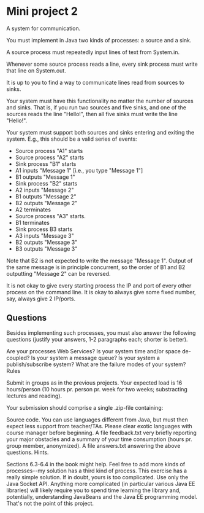 # Mini project 2
A system for communication. 

You must implement in Java two kinds of processes: a source and a sink.

A source process must repeatedly input lines of text from System.in.

Whenever some source process reads a line, every sink process must write that line on System.out.

It is up to you to find a way to communicate lines read from sources to sinks. 

Your system must have this functionality no matter the number of sources and sinks. That is, if you run two sources and five sinks, and one of the sources reads the line "Hello!", then all five sinks must write the line "Hello!". 

Your system must support both sources and sinks entering and exiting the system. E.g., this should be a valid series of events:

- Source process "A1" starts
- Source process "A2" starts
- Sink process "B1" starts
- A1 inputs "Message 1" [i.e., you type "Message 1"]
- B1 outputs "Message 1"
- Sink process "B2" starts
- A2 inputs "Message 2"
- B1 outputs "Message 2"
- B2 outputs "Message 2"
- A2 terminates
- Source process "A3" starts. 
- B1 terminates
- Sink process B3 starts
- A3 inputs "Message 3"
- B2 outputs "Message 3"
- B3 outputs "Message 3"

Note that B2 is not expected to write the message "Message 1". Output of the same message is in principle concurrent, so the order of B1 and B2 outputting "Message 2" can be reversed.

It is not okay to give every starting process the IP and port of every other process on the command line. It is okay to always give some fixed number, say, always give 2 IP/ports.

## Questions

Besides implementing such processes, you must also answer the following questions (justify your answers, 1-2 paragraphs each; shorter is better). 

Are your processes Web Services?
Is your system time and/or space de-coupled?
Is your system a message queue?
Is your system a publish/subscribe system?
What are the failure modes of your system?
Rules

Submit in groups as in the previous projects. Your expected load is 16 hours/person (10 hours pr. person pr. week for two weeks; substracting lectures and reading).

Your submission should comprise a single .zip-file containing:

Source code. You can use languages different from Java, but must then expect less support from teacher/TAs. Please clear exotic languages with course manager before beginning. 
A file feedback.txt very briefly reporting your major obstacles and a summary of your time consumption (hours pr. group member, anonymized).
A file answers.txt answering the above questions.
Hints.

Sections 6.3-6.4 in the book might help.
Feel free to add more kinds of processes--my solution has a third kind of process. 
This exercise has a really simple solution. If in doubt, yours is too complicated.
Use only the Java Socket API. Anything more complicated (in particular various Java EE libraries) will likely require you to spend time learning the library and, potentially, understanding JavaBeans and the Java EE programming model. That's not the point of this project. 
